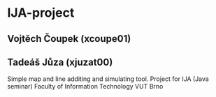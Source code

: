 # IJA-project

## Vojtěch Čoupek (xcoupe01)
## Tadeáš Jůza (xjuzat00)

Simple map and line additing and simulating tool.
Project for IJA (Java seminar) Faculty of Information Technology VUT Brno
